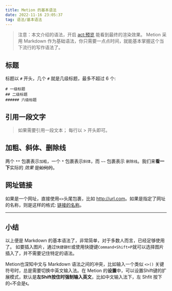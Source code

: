```yaml
---
title: Metion 的基本语法
date: 2022-11-16 23:05:37
tag: 语法/基本语法
---
```

> 注意：本文介绍的语法，开启 <act:预览> 能看到最终的渲染效果。
Metion 采用 Markdown 作为基础语法，你只需要一点点时间，就能基本掌握这个当下流行的写作语法了。

## 标题
标题以 `#` 开头，几个 `#` 就是几级标题，最多不超过 6 个:
```
# 一级标题
## 二级标题
###### 六级标题
```

## 引用一段文字
> 如果需要引用一段文本；
> 每行以 > 开头即可。

## 加粗、斜体、删除线
两个 `**` 包裹表示`加粗`，一个 `*` 包裹表示`斜体`，而 `~~` 包裹表示 `删除线`。我们来**看一下**实际的 *效果* ~~是如何的~~。

## 网址链接
如果是一个网址，直接使用`<>`头尾包裹，比如 <http://url.com>。如果是指定了网址的名称，则是这样的格式: [链接的名称](http://url.com/)。

- - - - - - - - - - 

## 小结
以上便是 Markdown 的基本语法了，非常简单，对于多数人而言，已经足够使用了。
如要插入图片，通过`快捷键栏`或使用快捷键`Command+Shift+P`就可以选择图片插入了，并不需要记住特定的语法。

Metion也深知中文与 Markdown 语法之间的冲突，比如输入一个类似 `<>()` 关键符号时，总是需要切换中英文输入法。在 Metion 的**设置**中，可以设置Shift键的扩展模式，默认是**左Shift按住时强制输入英文**，比如中文输入法下，左 Shfit 按下的`<`不会是`《`。
